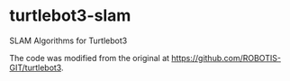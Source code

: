 # turtlebot3-slam
SLAM Algorithms for Turtlebot3

The code was modified from the original at https://github.com/ROBOTIS-GIT/turtlebot3.
